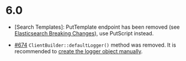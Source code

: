 # 6.0

- [Search Templates]: PutTemplate endpoint has been removed (see [Elasticsearch Breaking Changes](https://www.elastic.co/guide/en/elasticsearch/reference/current/breaking_60_scripting_changes.html#_stored_search_template_apis_removed)),
use PutScript instead.

- [#674](https://github.com/elastic/elasticsearch-php/pull/674) `ClientBuilder::defaultLogger()` method was removed. It is recommended to [create the logger object manually](https://github.com/elastic/elasticsearch-php/blob/master/docs/configuration.asciidoc#enabling-the-logger).
